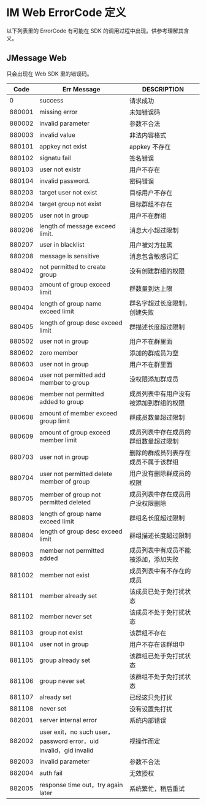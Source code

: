 # IM Web ErrorCode 定义

以下列表里的 ErrorCode 有可能在 SDK 的调用过程中出现。供参考理解其含义。


## JMessage Web

只会出现在 Web SDK 里的错误码。



| Code   | Err Message                              | DESCRIPTION         |
| ------ | ---------------------------------------- | ------------------- |
| 0      | success                                  | 请求成功                |
| 880001 | missing error                            | 未知错误码               |
| 880002 | invalid parameter                        | 参数不合法               |
| 880003 | invalid value                            | 非法内容格式              |
| 880101 | appkey not exist                         | appkey 不存在          |
| 880102 | signatu fail                             | 签名错误                |
| 880103 | user not existr                          | 用户不存在               |
| 880104 | invalid password.                        | 密码错误                |
| 880203 | target user not exist                    | 目标用户不存在             |
| 880204 | target group not exist                   | 目标群组不存在             |
| 880205 | user not in group                        | 用户不在群组              |
| 880206 | length of message exceed limit.          | 消息大小超过限制            |
| 880207 | user in blacklist                        | 用户被对方拉黑             |
| 880208 | message is sensitive                     | 消息包含敏感词汇            |
| 880402 | not permitted to create group            | 没有创建群组的权限           |
| 880403 | amount of group exceed limit             | 群数量到达上限             |
| 880404 | length of group name exceed limit        | 群名字超过长度限制，创建失败      |
| 880405 | length of group desc exceed limit        | 群描述长度超过限制           |
| 880502 | user not in group                        | 用户不在群里面             |
| 880602 | zero member                              | 添加的群成员为空            |
| 880603 | user not in group                        | 用户不在群里面             |
| 880604 | user not permitted add member to group   | 没权限添加群成员            |
| 880606 | member not permitted added to group      | 成员列表中有用户没有被添加到群组的权限 |
| 880608 | amount of member exceed group limit      | 群成员数量超过限制           |
| 880609 | amount of group exceed member limit      | 成员列表中存在成员的群组数量超过限制  |
| 880703 | user not in group                        | 删除的群成员列表存在成员不属于该群组  |
| 880704 | user not permitted delete member of group | 用户没有删除群成员的权限        |
| 880705 | member of group not permitted deleted    | 成员列表中存在成员用户没权限删除    |
| 880803 | length of group name exceed limit        | 群组名长度超过限制           |
| 880804 | length of group desc exceed limit        | 群组描述长度超过限制          |
| 880903 | member not permitted added               | 成员列表中有成员不能被添加，添加失败  |
| 881002 | member not exist                         | 成员列表中有不存在的成员        |
| 881101 | member already set                       | 该成员已处于免打扰状态         |
| 881102 | member never set                         | 该成员不处于免打扰状态         |
| 881103 | group not exist                          | 该群组不存在              |
| 881104 | user not in group                        | 用户不存在该群组中           |
| 881105 | group already set                        | 该群组已处于免打扰状态         |
| 881106 | group never set                          | 该群组不处于免打扰状态         |
| 881107 | already set                              | 已经这只免打扰             |
| 881108 | never set                                | 没有设置免打扰             |
| 882001 | server internal error                    | 系统内部错误              |
| 882002 | user exit，no such user，password error，uid invalid，gid invalid | 视操作而定               |
| 882003 | invalid parameter                        | 参数不合法               |
| 882004 | auth fail                                | 无效授权                |
| 882005 | response time out，try again later        | 系统繁忙，稍后重试           |

